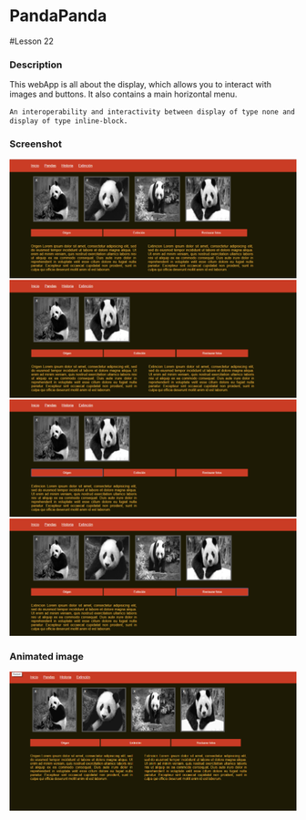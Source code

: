 # PandaPanda #

#Lesson 22

### Description

This webApp is all about the display, which allows you to interact with images and buttons. It also contains a main horizontal menu.
```
An interoperability and interactivity between display of type none and display of type inline-block.
```

### Screenshot
![](https://github.com/GlisseLisbeth/PandaPanda/blob/master/imgScreenShot/image-page-PandaPanda_1.png)
![](https://github.com/GlisseLisbeth/PandaPanda/blob/master/imgScreenShot/image-page-PandaPanda_2.png)
![](https://github.com/GlisseLisbeth/PandaPanda/blob/master/imgScreenShot/image-page-PandaPanda_3.png)
![](https://github.com/GlisseLisbeth/PandaPanda/blob/master/imgScreenShot/image-page-PandaPanda_4.png)


### Animated image
![](https://github.com/GlisseLisbeth/PandaPanda/blob/master/imgScreenShot/PandaPanda.gif)
